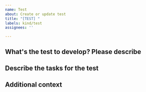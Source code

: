 ```yaml
---
name: Test
about: Create or update test
title: "[TEST] "
labels: kind/test
assignees: ''

---
```


## What's the test to develop? Please describe

<!--A clear and concise description of what test you want to develop.-->

## Describe the tasks for the test

<!--
Please use a task list for items on a separate line with a clickable checkbox https://docs.github.com/en/issues/tracking-your-work-with-issues/about-task-lists

- [ ] `item 1`
-->

## Additional context

<!--Add any other context or screenshots about the test request here.-->
